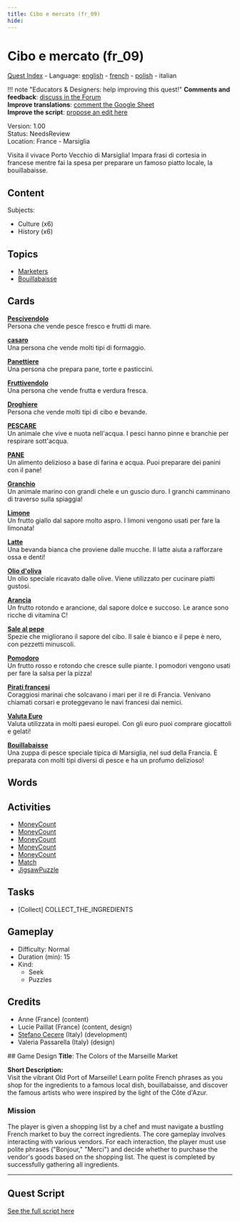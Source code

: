```yaml
---
title: Cibo e mercato (fr_09)
hide:
---
```


# Cibo e mercato (fr_09)
[Quest Index](./index.it.md) - Language: [english](./fr_09.md) - [french](./fr_09.fr.md) - [polish](./fr_09.pl.md) - italian

!!! note "Educators & Designers: help improving this quest!"
    **Comments and feedback**: [discuss in the Forum](https://vgwb.discourse.group/t/fr-09-the-colors-of-the-marseille-market/28/1)  
    **Improve translations**: [comment the Google Sheet](https://docs.google.com/spreadsheets/d/1FPFOy8CHor5ArSg57xMuPAG7WM27-ecDOiU-OmtHgjw/edit?gid=1243903291#gid=1243903291)  
    **Improve the script**: [propose an edit here](https://github.com/vgwb/Antura/blob/main/Assets/_discover/_quests/FR_09%20Food%20&%20Market/FR_09%20Food%20&%20Market%20-%20Yarn%20Script.yarn)  

Version: 1.00  
Status: NeedsReview  
Location: France - Marsiglia

Visita il vivace Porto Vecchio di Marsiglia! Impara frasi di cortesia in francese mentre fai la spesa per preparare un famoso piatto locale, la bouillabaisse.

## Content
Subjects: 

  - Culture (x6)
  - History (x6)

## Topics
- [Marketers](../topics/index.md#marketers)
- [Bouillabaisse](../topics/index.md#bouillabaisse)


## Cards
**[Pescivendolo](../cards/index.md#person_fishmonger)**  
Persona che vende pesce fresco e frutti di mare.  

**[casaro](../cards/index.md#person_cheesemonger)**  
Una persona che vende molti tipi di formaggio.  

**[Panettiere](../cards/index.md#person_baker)**  
Una persona che prepara pane, torte e pasticcini.  

**[Fruttivendolo](../cards/index.md#person_greengrocer)**  
Una persona che vende frutta e verdura fresca.  

**[Droghiere](../cards/index.md#person_grocer)**  
Persona che vende molti tipi di cibo e bevande.  

**[PESCARE](../cards/index.md#food_fish)**  
Un animale che vive e nuota nell'acqua. I pesci hanno pinne e branchie per respirare sott'acqua.  

**[PANE](../cards/index.md#food_bread)**  
Un alimento delizioso a base di farina e acqua. Puoi preparare dei panini con il pane!  

**[Granchio](../cards/index.md#food_crab)**  
Un animale marino con grandi chele e un guscio duro. I granchi camminano di traverso sulla spiaggia!  

**[Limone](../cards/index.md#food_lemon)**  
Un frutto giallo dal sapore molto aspro. I limoni vengono usati per fare la limonata!  

**[Latte](../cards/index.md#food_milk)**  
Una bevanda bianca che proviene dalle mucche. Il latte aiuta a rafforzare ossa e denti!  

**[Olio d'oliva](../cards/index.md#food_olive_oil)**  
Un olio speciale ricavato dalle olive. Viene utilizzato per cucinare piatti gustosi.  

**[Arancia](../cards/index.md#food_orange)**  
Un frutto rotondo e arancione, dal sapore dolce e succoso. Le arance sono ricche di vitamina C!  

**[Sale al pepe](../cards/index.md#food_pepper_salt)**  
Spezie che migliorano il sapore del cibo. Il sale è bianco e il pepe è nero, con pezzetti minuscoli.  

**[Pomodoro](../cards/index.md#food_tomato)**  
Un frutto rosso e rotondo che cresce sulle piante. I pomodori vengono usati per fare la salsa per la pizza!  

**[Pirati francesi](../cards/index.md#pirates)**  
Coraggiosi marinai che solcavano i mari per il re di Francia. Venivano chiamati corsari e proteggevano le navi francesi dai nemici.  

**[Valuta Euro](../cards/index.md#currency_euro)**  
Valuta utilizzata in molti paesi europei. Con gli euro puoi comprare giocattoli e gelati!  

**[Bouillabaisse](../cards/index.md#bouillabaisse)**  
Una zuppa di pesce speciale tipica di Marsiglia, nel sud della Francia. È preparata con molti tipi diversi di pesce e ha un profumo delizioso!  

## Words
## Activities
- [MoneyCount](../activities/index.md#MoneyCount)
- [MoneyCount](../activities/index.md#MoneyCount)
- [MoneyCount](../activities/index.md#MoneyCount)
- [MoneyCount](../activities/index.md#MoneyCount)
- [MoneyCount](../activities/index.md#MoneyCount)
- [Match](../activities/index.md#Match)
- [JigsawPuzzle](../activities/index.md#JigsawPuzzle)

## Tasks
- [Collect] COLLECT_THE_INGREDIENTS
## Gameplay
- Difficulty: Normal
- Duration (min): 15
- Kind:
  - Seek
  - Puzzles
## Credits
- Anne (France) (content)
- Lucie Paillat (France) (content, design)
- [Stefano Cecere](https://stefanocecere.com) (Italy) (development)
- Valeria Passarella (Italy) (design)

## Game Design
**Title**: The Colors of the Marseille Market

**Short Description:**  
Visit the vibrant Old Port of Marseille! Learn polite French phrases as you shop for the ingredients to a famous local dish, bouillabaisse, and discover the famous artists who were inspired by the light of the Côte d'Azur.

### Mission
The player is given a shopping list by a chef and must navigate a bustling French market to buy the correct ingredients. The core gameplay involves interacting with various vendors. For each interaction, the player must use polite phrases ("Bonjour," "Merci") and decide whether to purchase the vendor's goods based on the shopping list. The quest is completed by successfully gathering all ingredients.


---

## Quest Script

[See the full script here](./fr_09-script.it.md)
